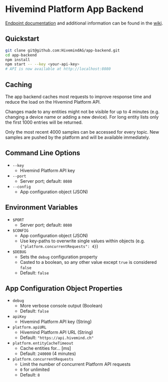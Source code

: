 # Hivemind Platform App Backend

[Endpoint documentation](https://github.com/HivemindAG/app-backend/wiki/Endpoints) and additional information can be found in the [wiki](https://github.com/HivemindAG/app-backend/wiki).

## Quickstart


```bash
git clone git@github.com:HivemindAG/app-backend.git
cd app-backend
npm install
npm start -- --key <your-api-key>
# API is now available at http://localhost:8080
```

## Caching

The app backend caches most requests to improve response time and reduce the load on the Hivemind Platform API.

Changes made to any entities might not be visible for up to 4 minutes (e.g. changing a device name or adding a new device). For long entity lists only the first 1000 entries will be returned.

Only the most recent 4000 samples can be accessed for every topic. New samples are pushed by the platform and will be available immediately.

## Command Line Options

* `--key`
  * Hivemind Platform API key
* `--port`
  * Server port; default: `8080`
* `--config`
  * App configuration object (JSON)

## Environment Variables

* `$PORT`
  * Server port; default: `8080`
* `$CONFIG`
  * App configuration object (JSON)
  * Use key-paths to overwrite single values within objects (e.g. `{"platform.concurrentRequests": 4}`)
* `$DEBUG`
  * Sets the `debug` configuration property
  * Casted to a boolean, so any other value except `true` is considered `false`
  * Default: `false`

## App Configuration Object Properties

* `debug`
  * More verbose console output (Boolean)
  * Default: `false`
* `apiKey`
  * Hivemind Platform API key (String)
* `platform.apiURL`
  * Hivemind Platform API URL (String)
  * Default: `"https://api.hivemind.ch"`
* `platform.entityCacheTimeout`
  * Cache entities for… [ms]
  * Default: `240000` (4 minutes)
* `platform.concurrentRequests`
  * Limit the number of concurrent Platform API requests
  * `0` for unlimited
  * Default: `8`
